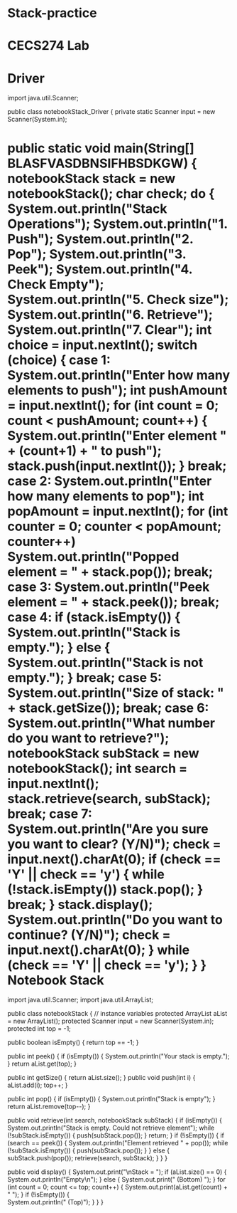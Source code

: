 Stack-practice
==============
CECS274 Lab 
==============
Driver
==============
import java.util.Scanner;

public class notebookStack_Driver
{
  private static Scanner input = new Scanner(System.in);
    
  public static void main(String[] BLASFVASDBNSIFHBSDKGW)
  {
    notebookStack stack = new notebookStack();
    char check;
    do
    {
    System.out.println("Stack Operations");
    System.out.println("1. Push");
    System.out.println("2. Pop");
    System.out.println("3. Peek");
    System.out.println("4. Check Empty");
    System.out.println("5. Check size");
    System.out.println("6. Retrieve");
    System.out.println("7. Clear");
    int choice = input.nextInt();
    switch (choice)
    {
      case 1: System.out.println("Enter how many elements to push");
      int pushAmount = input.nextInt();
      for (int count = 0; count < pushAmount; count++)
      {
      System.out.println("Enter element " +  (count+1) + " to push");
      stack.push(input.nextInt());
      }
      break;
      case 2: System.out.println("Enter how many elements to pop");
      int popAmount = input.nextInt();
      for (int counter = 0; counter < popAmount; counter++)
        System.out.println("Popped element = " + stack.pop());
      break;
      case 3: System.out.println("Peek element = " + stack.peek());
      break;
      case 4: if (stack.isEmpty())
      {
       System.out.println("Stack is empty."); 
      }
      else
      {
        System.out.println("Stack is not empty.");
      }
      break;
      case 5: System.out.println("Size of stack: " + stack.getSize());
      break;
      case 6: System.out.println("What number do you want to retrieve?");
      notebookStack subStack = new notebookStack();
      int search = input.nextInt();
      stack.retrieve(search, subStack);
      break;
      case 7: System.out.println("Are you sure you want to clear? (Y/N)");
      check = input.next().charAt(0);
      if (check == 'Y' || check == 'y')
      {
        while (!stack.isEmpty())
          stack.pop();
      }
      break;
    }
    stack.display();
    System.out.println("Do you want to continue? (Y/N)");
    check = input.next().charAt(0);
    } while (check == 'Y' || check == 'y');
  }
}
Notebook Stack
==============
import java.util.Scanner;
import java.util.ArrayList;

public class notebookStack
{
  // instance variables
  protected ArrayList<Integer> aList = new ArrayList<Integer>();
  protected Scanner input = new Scanner(System.in);
  protected int top = -1;

  public boolean isEmpty()
  {
    return top == -1;
  }
  
  public int peek()
  {
    if (isEmpty())
    {
      System.out.println("Your stack is empty."); 
    }
    return aList.get(top);
  }
  
  public int getSize()
  {
    return aList.size();
  }
  public void push(int i)
  {
   aList.add(i);
   top++;
  }
  
  public int pop()
  {
    if (isEmpty())
    {
      System.out.println("Stack is empty");
    }
    return aList.remove(top--);
  }
  
  public void retrieve(int search, notebookStack subStack)
  {
    if (isEmpty())
    {
      System.out.println("Stack is empty. Could not retrieve element");
      while (!subStack.isEmpty())
      {
        push(subStack.pop());
      }
      return;
    }
    if (!isEmpty())
    {
      if (search == peek())
      {
        System.out.println("Element retrieved " + pop());
        while (!subStack.isEmpty())
        {
          push(subStack.pop());
        }
      } else
      {
        subStack.push(pop());
        retrieve(search, subStack);
      }
    }
  }
  
  public void display()
  {
   System.out.print("\nStack = ");
   if (aList.size() == 0)
   {
     System.out.println("Empty\n");
   } else
   {
     System.out.print(" (Bottom) ");
   }
    for (int count = 0; count <= top; count++)
    {
      System.out.print(aList.get(count) + " ");
    }
    if (!isEmpty())
    {   
      System.out.println(" (Top)");
    }
  }
}
